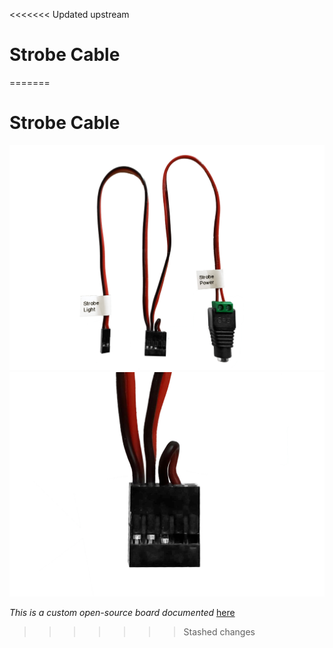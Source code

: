 <<<<<<< Updated upstream
# Strobe Cable
=======
# Strobe Cable


![](../../images/strobe_cable.jpg)
![](../../images/strobe_cables.jpg)



*This is a custom open-source board documented* [here](https://github.com/wenzel-lab/open-microfluidics-workstation/)
>>>>>>> Stashed changes
